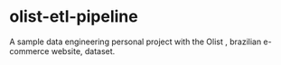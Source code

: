 # olist-etl-pipeline
A sample data engineering personal project with the Olist , brazilian e-commerce website, dataset.
